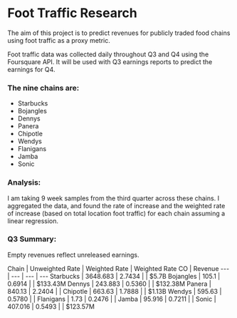 # Foot Traffic Research

The aim of this project is to predict revenues for publicly traded food chains using foot traffic as a proxy metric.

Foot traffic data was collected daily throughout Q3 and Q4 using the Foursquare API. It will be used with Q3 earnings reports to predict the earnings for Q4.

### The nine chains are:
- Starbucks
- Bojangles
- Dennys
- Panera
- Chipotle
- Wendys
- Flanigans
- Jamba
- Sonic


### Analysis:

I am taking 9 week samples from the third quarter across these chains. I aggregated the data, and found the rate of increase and the weighted rate of increase (based on total location foot traffic) for each chain assuming a linear regression.

### Q3 Summary:

Empty revenues reflect unreleased earnings.

Chain | Unweighted Rate | Weighted Rate | Weighted Rate CO |  Revenue
--- | --- | --- | ---
Starbucks | 3648.683 | 2.7434 |  | $5.7B
Bojangles | 105.1 | 0.6914 |  | $133.43M
Dennys | 243.883 | 0.5360 |  | $132.38M
Panera | 840.13 | 2.2404 |  |
Chipotle | 663.63 | 1.7888 |  | $1.13B
Wendys | 595.63 | 0.5780 |  |
Flanigans | 1.73 | 0.2476 |  |
Jamba | 95.916 | 0.7211 |  |
Sonic | 407.016 | 0.5493 |  | $123.57M
